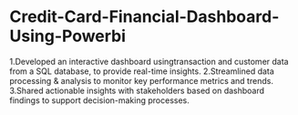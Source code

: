 # Credit-Card-Financial-Dashboard-Using-Powerbi

1.Developed an interactive dashboard usingtransaction and customer
  data from a SQL database, to provide real-time insights.
2.Streamlined data processing & analysis to monitor key performance
  metrics and trends.
3.Shared actionable insights with stakeholders based on dashboard 
  findings to support decision-making processes.
